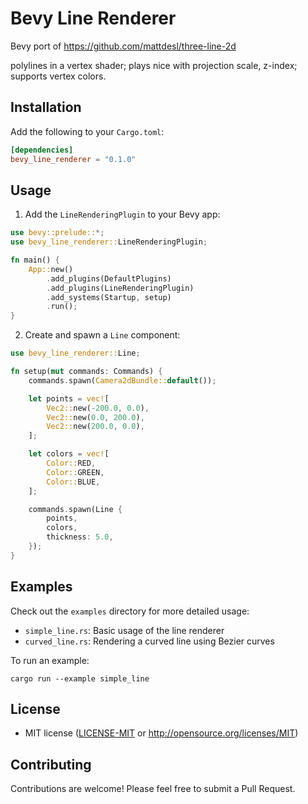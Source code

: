 # Bevy Line Renderer

Bevy port of https://github.com/mattdesl/three-line-2d 

polylines in a vertex shader; plays nice with projection scale, z-index; supports vertex colors.


## Installation

Add the following to your `Cargo.toml`:

```toml
[dependencies]
bevy_line_renderer = "0.1.0"
```

## Usage

1. Add the `LineRenderingPlugin` to your Bevy app:

```rust
use bevy::prelude::*;
use bevy_line_renderer::LineRenderingPlugin;

fn main() {
    App::new()
        .add_plugins(DefaultPlugins)
        .add_plugins(LineRenderingPlugin)
        .add_systems(Startup, setup)
        .run();
}
```

2. Create and spawn a `Line` component:

```rust
use bevy_line_renderer::Line;

fn setup(mut commands: Commands) {
    commands.spawn(Camera2dBundle::default());

    let points = vec![
        Vec2::new(-200.0, 0.0),
        Vec2::new(0.0, 200.0),
        Vec2::new(200.0, 0.0),
    ];

    let colors = vec![
        Color::RED,
        Color::GREEN,
        Color::BLUE,
    ];

    commands.spawn(Line {
        points,
        colors,
        thickness: 5.0,
    });
}
```

## Examples

Check out the `examples` directory for more detailed usage:

- `simple_line.rs`: Basic usage of the line renderer
- `curved_line.rs`: Rendering a curved line using Bezier curves

To run an example:

```
cargo run --example simple_line
```

## License

 * MIT license ([LICENSE-MIT](LICENSE-MIT) or http://opensource.org/licenses/MIT)


## Contributing

Contributions are welcome! Please feel free to submit a Pull Request.